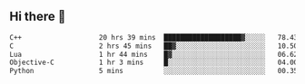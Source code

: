 ## Hi there 👋

<!--START_SECTION:waka-->

```txt
C++                   20 hrs 39 mins  ███████████████████▓░░░░░   78.43 %
C                     2 hrs 45 mins   ██▓░░░░░░░░░░░░░░░░░░░░░░   10.50 %
Lua                   1 hr 44 mins    █▓░░░░░░░░░░░░░░░░░░░░░░░   06.62 %
Objective-C           1 hr 3 mins     █░░░░░░░░░░░░░░░░░░░░░░░░   04.00 %
Python                5 mins          ░░░░░░░░░░░░░░░░░░░░░░░░░   00.35 %
```

<!--END_SECTION:waka-->
